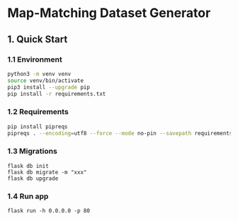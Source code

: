 # Map-Matching Dataset Generator

## 1. Quick Start

### 1.1 Environment

```bash
python3 -m venv venv
source venv/bin/activate
pip3 install --upgrade pip
pip install -r requirements.txt
```

### 1.2 Requirements

```bash
pip install pipreqs
pipreqs . --encoding=utf8 --force --mode no-pin --savepath requirements-pipreqs.txt
```

### 1.3 Migrations
```
flask db init
flask db migrate -m "xxx"
flask db upgrade
```
### 1.4 Run app
```
flask run -h 0.0.0.0 -p 80
```